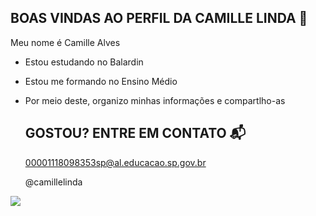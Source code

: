 ## BOAS VINDAS AO PERFIL DA CAMILLE LINDA 🦚

Meu nome é Camille Alves

- Estou estudando no Balardin
- Estou me formando no Ensino Médio
- Por meio deste, organizo minhas informações e compartlho-as


  ## GOSTOU? ENTRE EM CONTATO 📬

  00001118098353sp@al.educacao.sp.gov.br
  
  @camillelinda
  
![](https://encrypted-tbn0.gstatic.com/images?q=tbn:ANd9GcRQMoRyal1NFHVN54N-QYauzeBOA_xrF-fnpw&s)
